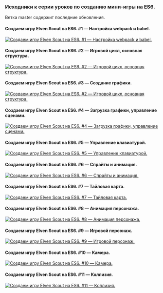
### Исходники к серии уроков по созданию мини-игры на ES6.

Ветка master содержит последние обновления.

#### Создаем игру Elven Scout на ES6. #1 — Настройка webpack и babel.
[![Создаем игру Elven Scout на ES6. #1 — Настройка webpack и babel.](https://img.youtube.com/vi/vO240aVy1Y4/0.jpg)](https://www.youtube.com/watch?v=vO240aVy1Y4)

#### Создаем игру Elven Scout на ES6. #2 — Игровой цикл, основная структура.
[![Создаем игру Elven Scout на ES6. #2 — Игровой цикл, основная структура.](https://img.youtube.com/vi/iMsUahd188Y/0.jpg)](https://www.youtube.com/watch?v=iMsUahd188Y)

#### Создаем игру Elven Scout на ES6. #3 — Создание графики.
[![Создаем игру Elven Scout на ES6. #2 — Игровой цикл, основная структура.](https://img.youtube.com/vi/r6F7WafrvTE/0.jpg)](https://www.youtube.com/watch?v=r6F7WafrvTE)

#### Создаем игру Elven Scout на ES6. #4 — Загрузка графики, управление сценами.
[![Создаем игру Elven Scout на ES6. #4 — Загрузка графики, управление сценами.](https://img.youtube.com/vi/tL2nu5OW3E0/0.jpg)](https://www.youtube.com/watch?v=tL2nu5OW3E0)

#### Создаем игру Elven Scout на ES6. #5 — Управление клавиатурой.
[![Создаем игру Elven Scout на ES6. #5 — Управление клавиатурой.](https://img.youtube.com/vi/cG_PUm-_Gbc/0.jpg)](https://www.youtube.com/watch?v=cG_PUm-_Gbc)

#### Создаем игру Elven Scout на ES6. #6 — Спрайты и анимация.
[![Создаем игру Elven Scout на ES6. #6 — Спрайты и анимация.](https://img.youtube.com/vi/--roJ3ZQpBk/0.jpg)](https://www.youtube.com/watch?v=--roJ3ZQpBk)

#### Создаем игру Elven Scout на ES6. #7 — Тайловая карта.
[![Создаем игру Elven Scout на ES6. #7 — Тайловая карта.](https://img.youtube.com/vi/PmZ38JHEAys/0.jpg)](https://www.youtube.com/watch?v=PmZ38JHEAys)

#### Создаем игру Elven Scout на ES6. #8 — Анимация персонажа.
[![Создаем игру Elven Scout на ES6. #8 — Анимация персонажа.](https://img.youtube.com/vi/Vr_37BUDVGg/0.jpg)](https://www.youtube.com/watch?v=Vr_37BUDVGg)

#### Создаем игру Elven Scout на ES6. #9 — Игровой персонаж.
[![Создаем игру Elven Scout на ES6. #9 — Игровой персонаж.](https://img.youtube.com/vi/uA5WVkAWPNk/0.jpg)](https://www.youtube.com/watch?v=uA5WVkAWPNk)

#### Создаем игру Elven Scout на ES6. #10 — Камера.
[![Создаем игру Elven Scout на ES6. #10 — Камера.](https://img.youtube.com/vi/WPLJj0Ptuyg/0.jpg)](https://www.youtube.com/watch?v=WPLJj0Ptuyg)


#### Создаем игру Elven Scout на ES6. #11 — Коллизия.
[![Создаем игру Elven Scout на ES6. #11 — Коллизия.](https://img.youtube.com/vi/OVVIiHWXilU/0.jpg)](https://www.youtube.com/watch?v=OVVIiHWXilU)
